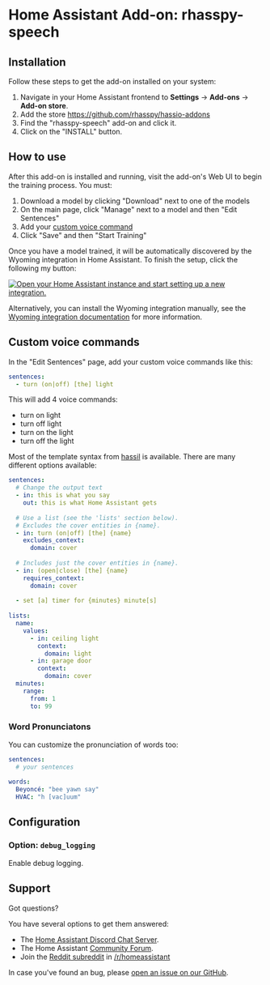 # Home Assistant Add-on: rhasspy-speech

## Installation

Follow these steps to get the add-on installed on your system:

1. Navigate in your Home Assistant frontend to **Settings** -> **Add-ons** -> **Add-on store**.
2. Add the store https://github.com/rhasspy/hassio-addons
2. Find the "rhasspy-speech" add-on and click it.
3. Click on the "INSTALL" button.

## How to use

After this add-on is installed and running, visit the add-on's Web UI to begin the training process. You must:

1. Download a model by clicking "Download" next to one of the models
2. On the main page, click "Manage" next to a model and then "Edit Sentences"
3. Add your [custom voice command](#custom-voice-commands)
4. Click "Save" and then "Start Training"

Once you have a model trained, it will be automatically discovered by the
Wyoming integration in Home Assistant. To finish the setup, click the following
my button:

[![Open your Home Assistant instance and start setting up a new integration.](https://my.home-assistant.io/badges/config_flow_start.svg)](https://my.home-assistant.io/redirect/config_flow_start/?domain=wyoming)

Alternatively, you can install the Wyoming integration manually, see the
[Wyoming integration documentation](https://www.home-assistant.io/integrations/wyoming/)
for more information.

## Custom voice commands

In the "Edit Sentences" page, add your custom voice commands like this:

```yaml
sentences:
  - turn (on|off) [the] light
```

This will add 4 voice commands:

* turn on light
* turn off light
* turn on the light
* turn off the light

Most of the template syntax from [hassil](https://github.com/home-assistant/hassil) is available. There are many different options available:

```yaml
sentences:
  # Change the output text
  - in: this is what you say
    out: this is what Home Assistant gets
    
  # Use a list (see the 'lists' section below).
  # Excludes the cover entities in {name}.
  - in: turn (on|off) [the] {name}
    excludes_context:
      domain: cover
  
  # Includes just the cover entities in {name}.
  - in: (open|close) [the] {name}
    requires_context:
      domain: cover
      
  - set [a] timer for {minutes} minute[s]
  
lists:
  name:
    values:
      - in: ceiling light
        context:
          domain: light
      - in: garage door
        context:
          domain: cover
  minutes:
    range:
      from: 1
      to: 99
```

### Word Pronunciatons

You can customize the pronunciation of words too:

```yaml
sentences:
  # your sentences
  
words:
  Beyoncé: "bee yawn say"
  HVAC: "h [vac]uum"
```

## Configuration

### Option: `debug_logging`

Enable debug logging.

## Support

Got questions?

You have several options to get them answered:

- The [Home Assistant Discord Chat Server][discord].
- The Home Assistant [Community Forum][forum].
- Join the [Reddit subreddit][reddit] in [/r/homeassistant][reddit]

In case you've found an bug, please [open an issue on our GitHub][issue].

[discord]: https://discord.gg/c5DvZ4e
[forum]: https://community.home-assistant.io
[issue]: https://github.com/home-assistant/addons/issues
[reddit]: https://reddit.com/r/homeassistant
[repository]: https://github.com/rhasspy/hassio-addons
